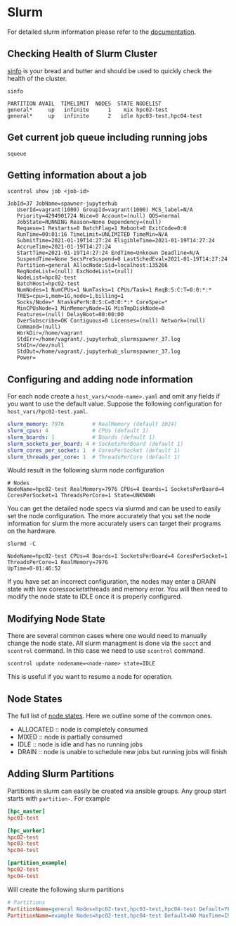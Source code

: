 # Slurm

For detailed slurm information please refer to the
[documentation](https://slurm.schedmd.com/overview.html).

## Checking Health of Slurm Cluster

[sinfo](https://slurm.schedmd.com/sinfo.html) is your bread and butter
and should be used to quickly check the health of the cluster.

```shell
sinfo
```

```
PARTITION AVAIL  TIMELIMIT  NODES  STATE NODELIST
general*     up   infinite      1    mix hpc02-test
general*     up   infinite      2   idle hpc03-test,hpc04-test
```

## Get current job queue including running jobs

```shell
squeue
```

## Getting information about a job

```shell
scontrol show job <job-id>
```

```
JobId=37 JobName=spawner-jupyterhub
   UserId=vagrant(1000) GroupId=vagrant(1000) MCS_label=N/A
   Priority=4294901724 Nice=0 Account=(null) QOS=normal
   JobState=RUNNING Reason=None Dependency=(null)
   Requeue=1 Restarts=0 BatchFlag=1 Reboot=0 ExitCode=0:0
   RunTime=00:01:16 TimeLimit=UNLIMITED TimeMin=N/A
   SubmitTime=2021-01-19T14:27:24 EligibleTime=2021-01-19T14:27:24
   AccrueTime=2021-01-19T14:27:24
   StartTime=2021-01-19T14:27:24 EndTime=Unknown Deadline=N/A
   SuspendTime=None SecsPreSuspend=0 LastSchedEval=2021-01-19T14:27:24
   Partition=general AllocNode:Sid=localhost:135266
   ReqNodeList=(null) ExcNodeList=(null)
   NodeList=hpc02-test
   BatchHost=hpc02-test
   NumNodes=1 NumCPUs=1 NumTasks=1 CPUs/Task=1 ReqB:S:C:T=0:0:*:*
   TRES=cpu=1,mem=1G,node=1,billing=1
   Socks/Node=* NtasksPerN:B:S:C=0:0:*:* CoreSpec=*
   MinCPUsNode=1 MinMemoryNode=1G MinTmpDiskNode=0
   Features=(null) DelayBoot=00:00:00
   OverSubscribe=OK Contiguous=0 Licenses=(null) Network=(null)
   Command=(null)
   WorkDir=/home/vagrant
   StdErr=/home/vagrant/.jupyterhub_slurmspawner_37.log
   StdIn=/dev/null
   StdOut=/home/vagrant/.jupyterhub_slurmspawner_37.log
   Power=
```

## Configuring and adding node information

For each node create a `host_vars/<node-name>.yaml` and omit any
fields if you want to use the default value. Suppose the following
configuration for `host_vars/hpc02-test.yaml`.

```yaml
slurm_memory: 7976         # RealMemory (default 1024)
slurm_cpus: 4              # CPUs (default 1)
slurm_boards: 1            # Boards (default 1)
slurm_sockets_per_board: 4 # SocketsPerBoard (default 1)
slurm_cores_per_socket: 1  # CoresPerSocket (default 1)
slurm_threads_per_core: 1  # ThreadsPerCore (default 1)
```

Would result in the following slurm node configuration

```init
# Nodes
NodeName=hpc02-test RealMemory=7976 CPUs=4 Boards=1 SocketsPerBoard=4 CoresPerSocket=1 ThreadsPerCore=1 State=UNKNOWN
```

You can get the detailed node specs via slurmd and can be used to
easily set the node configuration. The more accurately that you set
the node information for slurm the more accurately users can target
their programs on the hardware.

```shell
slurmd -C
```

```
NodeName=hpc02-test CPUs=4 Boards=1 SocketsPerBoard=4 CoresPerSocket=1 ThreadsPerCore=1 RealMemory=7976
UpTime=0-01:46:52
```

If you have set an incorrect configuration, the nodes may enter a
DRAIN state with low cores*sockets*threads and memory error. You will
then need to modify the node state to IDLE once it is properly
configured.

## Modifying Node State

There are several common cases where one would need to manually change
the node state. All slurm managment is done via the `sacct` and
`scontrol` command. In this case we need to use `scontrol` command.

```shell
scontrol update nodename=<node-name> state=IDLE
```

This is useful if you want to resume a node for operation.

## Node States

The full list of [node
states](https://slurm.schedmd.com/sinfo.html#lbAG). Here we outline
some of the common ones.

 - ALLOCATED :: node is completely consumed
 - MIXED :: node is partially consumed
 - IDLE :: node is idle and has no running jobs
 - DRAIN :: node is unable to schedule new jobs but running jobs will finish

## Adding Slurm Partitions

Partitions in slurm can easily be created via ansible groups. Any
group start starts with `partition-`. For example

```ini
[hpc_master]
hpc01-test

[hpc_worker]
hpc02-test
hpc03-test
hpc04-test

[partition_example]
hpc02-test
hpc04-test
```

Will create the following slurm partitions

```ini
# Partitions
PartitionName=general Nodes=hpc02-test,hpc03-test,hpc04-test Default=YES MaxTime=INFINITE State=UP
PartitionName=example Nodes=hpc02-test,hpc04-test Default=NO MaxTime=INFINITE State=UP
```
